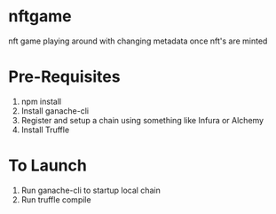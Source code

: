 # nftgame
nft game playing around with changing metadata once nft's are minted

# Pre-Requisites

1. npm install 
2. Install ganache-cli
3. Register and setup a chain using something like Infura or Alchemy
4. Install Truffle


# To Launch

1. Run ganache-cli to startup local chain
2. Run truffle compile